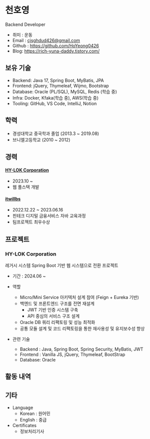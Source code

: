 # 천호영

Backend Developer

- 취미 : 운동
- Email : cjsghdud426@gmail.com
- Github : https://github.com/HoYeong0426
- Blog: https://rich-yuna-daddy.tistory.com/

## 보유 기술

- Backend: Java 17, Spring Boot, MyBatis, JPA
- Frontend: jQuery, Thymeleaf, Wijmo, Bootstrap
- Database: Oracle (PL/SQL), MySQL, Redis (학습 중)
- Infra: Docker, Kfaka(학습 중), AWS(학습 중)
- Tooling: GitHub, VS Code, IntelliJ, Notion

## 학력

- 경성대학교 중국학과 졸업 (2013.3 ~ 2019.08)
- 브니엘고등학교 (2010 ~ 2012)

## 경력

#### [ HY-LOK Corporation ](https://www.hy-lok.com/Index.hylok)

  - 2023.10 ~
  - 웹 풀스택 개발

#### [ itwillbs ](https://www.itwillbs.co.kr/cmn/main/main.do)

  - 2022.12.22 ~ 2023.06.16
  - 핀테크 디지털 금융서비스 자바 교육과정
  - 팀프로젝트 최우수상


## 프로젝트

### HY-LOK Corporation

레거시 시스템 Spring Boot 기반 웹 시스템으로 전환 프로젝트

- 기간 : 2024.06 ~
- 역할
  - Micro/Mini Service 아키텍처 설계 참여 (Feign + Eureka 기반)
  - 백엔드 및 프론트엔드 구조를 전면 재설계
    - JWT 기반 인증 시스템 구축
    - API 중심의 서비스 구조 설계
  - Oracle DB 쿼리 리팩토링 및 성능 최적화
  - 공통 모듈 설계 및 코드 리팩토링을 통한 재사용성 및 유지보수성 향상

- 관련 기술
  - Backend : Java, Spring Boot, Spring Security, MyBatis, JWT
  - Frontend : Vanilla JS, jQuery, Thymeleaf, BootStrap
  - Database: Oracle


## 활동 내역



## 기타

- Language
  - Korean : 원어민
  - English : 중급
- Certificates
  - 정보처리기사
